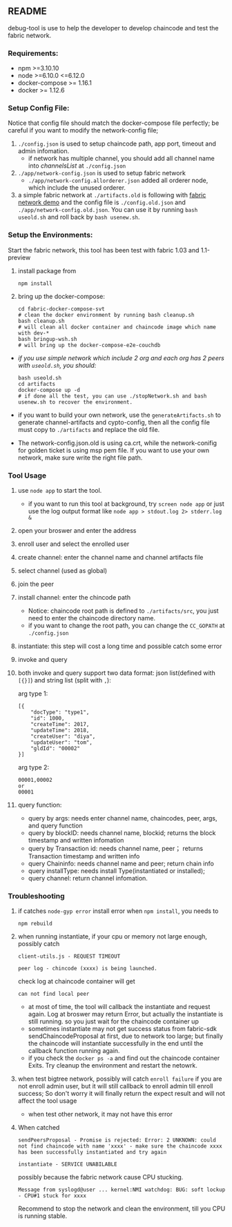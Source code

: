 ## README
debug-tool is use to help the developer to develop chaincode and test the fabric network.


### Requirements:

+ npm >=3.10.10
+ node >=6.10.0 <=6.12.0
+ docker-compose >= 1.16.1
+ docker >= 1.12.6

### Setup Config File:

Notice that config file should match the docker-compose file perfectly; be careful if you want to modify the network-config file; 

1. `./config.json` is used to setup chaincode path, app port, timeout and admin infomation.
    + if network has multiple channel, you should add all channel name into *channelsList* at `./config.json`
2. `./app/network-config.json` is used to setup fabric network
    + `./app/network-config.allorderer.json` added all orderer node, which include the unused orderer.
3. a simple fabric network at `./artifacts.old` is following with [fabric network demo](http://hyperledger-fabric.readthedocs.io/en/release/build_network.html) and the config file is `./config.old.json` and `./app/network-config.old.json`. You can use it by running `bash useold.sh` and roll back by `bash usenew.sh`.


### Setup the Environments:

Start the fabric network, this tool has been test with fabric 1.03 and 1.1-preview

1. install package from 

    ```
    npm install
    ```
2. bring up the docker-compose:

    ```
    cd fabric-docker-compose-svt
    # clean the docker environment by running bash cleanup.sh
    bash cleanup.sh 
    # will clean all docker container and chaincode image which name with dev-*
    bash bringup-wsh.sh
    # will bring up the docker-compose-e2e-couchdb
    ```

+ *if you use simple network which include 2 org and each org has 2 peers with `useold.sh`, you should:*

    ```
    bash useold.sh
    cd artifacts
    docker-compose up -d
    # if done all the test, you can use ./stopNetwork.sh and bash usenew.sh to recover the environment.
    ```

+ if you want to build your own network, use the `generateArtifacts.sh` to generate channel-artifacts and cypto-config, then all the config file must copy to `./artifacts` and replace the old file.
+ The network-config.json.old is using ca.crt, while the network-conifig for golden ticket is using msp pem file. If you want to use your own network, make sure write the right file path.

### Tool Usage

1. use `node app` to start the tool. 
    + if you want to run this tool at background, try `screen node app` or just use the log output format like `node app > stdout.log 2> stderr.log &`
2. open your broswer and enter the address
3. enroll user and select the enrolled user
4. create channel: enter the channel name and channel artifacts file
5. select channel (used as global)
6. join the peer
7. install channel: enter the chincode path 
    + Notice: chaincode root path is defined to `./artifacts/src`, you just need to enter the chaincode directory name.
    + if you want to change the root path, you can change the `CC_GOPATH` at `./config.json`
8. instantiate: this step will cost a long time and possible catch some error
9. invoke and query
10. both invoke and query support two data format: json list(defined with `[{}]`) and string list (split with `,`):

    arg type 1:

    ```
    [{
        "docType": "type1",
        "id": 1000,
        "createTime": 2017,
        "updateTime": 2018,
        "createUser": "diya",
        "updateUser": "tom",
        "gldId": "00002"
    }]

    ```

    arg type 2:

    ```
    00001,00002
    or
    00001
    ```

11. query function:
    + query by args: needs enter channel name, chaincodes, peer, args, and query function
    + query by blockID: needs channel name, blockid; returns the block timestamp and written infomation
    + query by Transaction id: needs channel name, peer； returns Transaction timestamp and written info
    + query Chaininfo: needs channel name and peer; return chain info
    + query installType: needs install Type(instantiated or installed);
    + query channel: return channel infomation.

### Troubleshooting

1. if catches `node-gyp error` install error when `npm install`, you needs to 

    ```
    npm rebuild
    ```

2. when running instantiate, if your cpu or memory not large enough, possibly catch

    ```
    client-utils.js - REQUEST TIMEOUT
    
    peer log - chincode (xxxx) is being launched.
    ```
    check log at chaincode container will get
    
    ```
    can not find local peer
    ```
    + at most of time, the tool will callback the instantiate and request again. Log at broswer may return Error, but actually the instantiate is still running. so you just wait for the chaincode container up
    + sometimes instantiate may not get success status from fabric-sdk sendChaincodeProposal at first, due to network too large; but finally the chaincode will instantiate successfully in the end until the callback function running again.
    + if you check the `docker ps -a` and find out the chaincode container Exits. Try cleanup the environment and restart the netowrk.
3. when test bigtree network, possibly will catch `enroll failure` if you are not enroll admin user, but it will still callback to enroll admin till enroll success; So don't worry it will finally return the expect result and will not affect the tool usage
    + when test other network, it may not have this error
4. When catched 

    ````
    sendPeersProposal - Promise is rejected: Error: 2 UNKNOWN: could not find chaincode with name 'xxxx' - make sure the chaincode xxxx has been successfully instantiated and try again
    
    instantiate - SERVICE UNABILABLE
    ````
    
    possibly because the fabric network cause CPU stucking.
    ```
    Message from syslogd@user ... kernel:NMI watchdog: BUG: soft lockup - CPU#1 stuck for xxxx
    ```
    Recommend to stop the network and clean the environment, till you CPU is running stable.